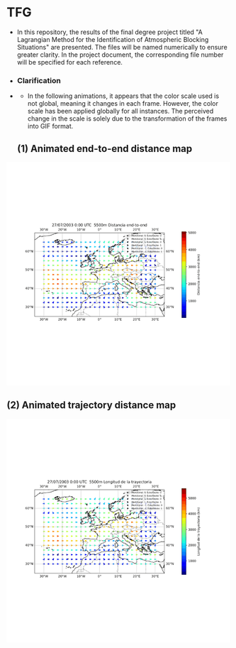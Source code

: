 # TFG

- In this repository, the results of the final degree project titled "A Lagrangian Method for the Identification of Atmospheric Blocking Situations" are presented. The files will be named numerically to ensure greater clarity. In the project document, the corresponding file number will be specified for each reference.
- 
  ### Clarification

- - In the following animations, it appears that the color scale used is not global, meaning it changes in each frame. However, the color scale has been applied globally for all instances. The perceived change in the scale is solely due to the transformation of the frames into GIF format.

  ## (1) Animated end-to-end distance map
![Mapa animado distancias End-to-End](gifs/mapa_endtoend_5500_2003_49_puntos.gif)

  ## (2) Animated trajectory distance map
  ![Mapa animado distancias End-to-End](gifs/mapa_long_traj_5500_2003_49_puntos.gif)
  
  
